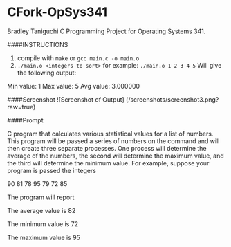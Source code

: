 # CFork-OpSys341
Bradley Taniguchi
C Programming Project for Operating Systems 341.

####INSTRUCTIONS
1. compile with `make` or `gcc main.c -o main.o`
2. `./main.o <integers to sort>`
    for example: `./main.o 1 2 3 4 5`
    Will give the following output:  

Min value: 1
Max value: 5
Avg value: 3.000000

####Screenshot
![Screenshot of Output] (/screenshots/screenshot3.png?raw=true)

####Prompt

 C program that calculates various statistical values for a list of numbers. This program will be passed a 
series of numbers on the command and will then create three separate processes. One process will 
determine the average of the numbers, the second will determine the maximum value, and the third
will determine the minimum value. For example, suppose your program is passed the integers

90 81 78 95 79 72 85

The program will report

The average value is 82

The minimum value is 72

The maximum value is 95
